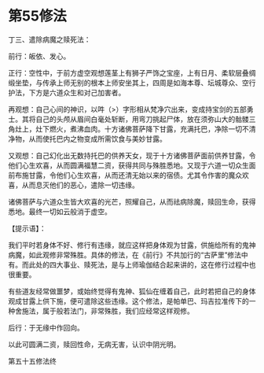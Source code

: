 # 第55修法

丁三、遣除病魔之赎死法：

前行：皈依、发心。

正行：空性中，于前方虚空观想莲茎上有狮子严饰之宝座，上有日月、柔软层叠绸缎坐垫，与传承上师无别的根本上师安坐其上，四周是如海本尊、坛城尊众、空行护法，下方是六道众生和对己加害者。

再观想：自己心间的神识，以吽（&gt;）字形相从梵净穴出来，变成持宝剑的五部勇士。其将自己的头颅从眉间白毫处斩断，用弯刀挑起尸体，放在须弥山大的骷髅三角灶上，灶下燃火，煮沸血肉。十方诸佛菩萨降下甘露，充满托巴，净除一切不清净物，从而使托巴内之物变成所需饮食与美妙甘露。

又观想：自己幻化出无数持托巴的供养天女，现于十方诸佛菩萨面前供养甘露，令他们心生欢喜，从而圆满福慧二资，获得共同与殊胜悉地。又现于六道一切众生面前布施甘露，令他们心生欢喜，从而还清无始以来的宿债。尤其令作害的魔众欢喜，从而息灭他们的恶心，遣除一切违缘。

诸佛菩萨与六道众生皆大欢喜的光芒，照耀自己，从而祛病除魔，赎回生命，获得悉地。最终一切如云般消于虚空。

【提示语】：

我们平时若身体不好、修行有违缘，就应这样把身体观为甘露，供施给所有的鬼神病魔，如此观修非常殊胜。具体的修法，在《前行》不共加行的“古萨里”修法中有。而此处的四大事业、赎死法，是与上师瑜伽结合起来讲的，这在修行过程中也很重要。

有些道友经常做噩梦，或始终觉得有鬼神、狐仙在缠着自己，此时若把自己的身体观成甘露上供下施，便可遣除这些违缘。这个修法，是帕单巴、玛吉拉准传下的一种舍施法，属于般若法门，非常殊胜，我们应经常这样观修。

后行：于无缘中作回向。

以此可圆满二资，赎回性命，无病无害，认识中阴光明。

第五十五修法终

